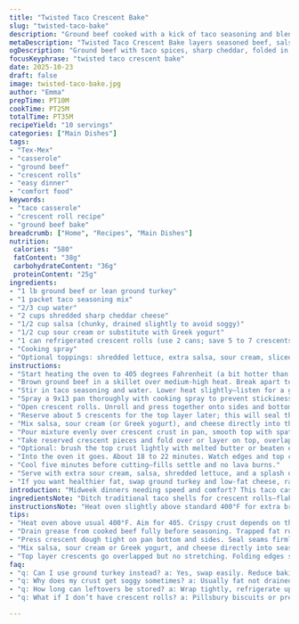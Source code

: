 ```yaml
---
title: "Twisted Taco Crescent Bake"
slug: "twisted-taco-bake"
description: "Ground beef cooked with a kick of taco seasoning and blended with salsa, sour cream, and cheddar cheese. Layered inside a golden, flaky crescent roll crust that’s squished tight to hold all the juicy fillings. Baked till the top crust puffs and browns just right, a bit of bubbling cheese peeking through. A meal balanced between crispy edges and gooey center, serving about 10 hungry folks. Nutritionally dense, it carries a heavy dose of fat and protein, moderate carbs, and a salt punch, perfect for a hearty weeknight dinner or crowded brunch. Salsa’s acidity cuts through the richness nicely, but can swap sour cream for plain Greek yogurt for tang or lower fat. Solid midweek comfort with a simple twist—nothing fancy, just done right. Adapt with ground turkey if beef gets bleak, and always don’t skip draining the grease—fat’s flavor but also messes with texture."
metaDescription: "Twisted Taco Crescent Bake layers seasoned beef, salsa, cheese inside flaky crescent rolls. Crispy edges, gooey center. Hearty Tex-Mex dinner for 10, quick prep."
ogDescription: "Ground beef with taco spices, sharp cheddar, folded in crescent rolls. Crispy crust, melty cheese, and salsa tang serve 10. Browning cues tell when done."
focusKeyphrase: "twisted taco crescent bake"
date: 2025-10-23
draft: false
image: twisted-taco-bake.jpg
author: "Emma"
prepTime: PT10M
cookTime: PT25M
totalTime: PT35M
recipeYield: "10 servings"
categories: ["Main Dishes"]
tags:
- "Tex-Mex"
- "casserole"
- "ground beef"
- "crescent rolls"
- "easy dinner"
- "comfort food"
keywords:
- "taco casserole"
- "crescent roll recipe"
- "ground beef bake"
breadcrumb: ["Home", "Recipes", "Main Dishes"]
nutrition: 
 calories: "580"
 fatContent: "38g"
 carbohydrateContent: "36g"
 proteinContent: "25g"
ingredients:
- "1 lb ground beef or lean ground turkey"
- "1 packet taco seasoning mix"
- "2/3 cup water"
- "2 cups shredded sharp cheddar cheese"
- "1/2 cup salsa (chunky, drained slightly to avoid soggy)"
- "1/2 cup sour cream or substitute with Greek yogurt"
- "1 can refrigerated crescent rolls (use 2 cans; save 5 to 7 crescents for topping)"
- "Cooking spray"
- "Optional toppings: shredded lettuce, extra salsa, sour cream, sliced jalapeños"
instructions:
- "Start heating the oven to 405 degrees Fahrenheit (a bit hotter than usual for a crisper crust)."
- "Brown ground beef in a skillet over medium-high heat. Break apart to avoid clumps. When no pink—most of the fat rendered out—drain carefully; trapped grease ruins the crust later."
- "Stir in taco seasoning and water. Lower heat slightly—listen for a gentle simmer, bubbling but not roaring. Two to three minutes until you smell the seasoning blooming and liquid thickens slightly."
- "Spray a 9x13 pan thoroughly with cooking spray to prevent stickiness. Better too much than none."
- "Open crescent rolls. Unroll and press together onto sides and bottom of pan in one continuous layer. No gaps. Press seams firmly with fingers—patch tears. I learned this the hard way when filling leaked and crust got stupid soggy."
- "Reserve about 5 crescents for the top layer later; this will seal the filling."
- "Mix salsa, sour cream (or Greek yogurt), and cheese directly into the seasoned beef in the skillet. Texture should be creamy but thick; avoid watery or dry. Use mild salsa if heat is a concern; chunks add good bite."
- "Pour mixture evenly over crescent crust in pan, smooth top with spatula to an even layer."
- "Take reserved crescent pieces and fold over or layer on top, overlapping slightly. Don’t stretch; it’ll shrink back. Aim for mostly sealed edges. No exposed meat."
- "Optional: brush the top crust lightly with melted butter or beaten egg for golden brown gloss."
- "Into the oven it goes. About 18 to 22 minutes. Watch edges and top crust—when crust puffs up and edges turn golden, cheese bubbles quietly at seams, done. Underbaking? Dough stays pale and doughy. Overbaking? Dry, burnt edges."
- "Cool five minutes before cutting—fills settle and no lava burns."
- "Serve with extra sour cream, salsa, shredded lettuce, and a splash of hot sauce or pickled jalapeños for heat."
- "If you want healthier fat, swap ground turkey and low-fat cheese, raise oven heat 5 degrees and reduce bake time by 3 minutes; turkey tends to dry faster."
introduction: "Midweek dinners needing speed and comfort? This taco casserole nails it every time with minimal fuss. Crescent rolls instead of tortillas or pie crust—why didn’t I think of that sooner? Cheesy, meaty, tangy all in one bite. The mix of salsa and sour cream folded into seasoned beef keeps the moisture locked in, no dry edges. Top crust seals it, crisping beautifully under heat—watch those edges brown fast, ovens can vary like crazy. I’ve learned the hard way to squish crescents tightly together or fillings leak and get all sloppy. Plus, greasing the pan well avoids crust sticking to the dish hell. This isn’t fancy but hits all the bases when you want reliable taco flavor without the assembly line taco night chaos. Add chopped olives or canned corn for less typical but fun twists. Leftovers reheat well, still good next day."
ingredientsNote: "Ditch traditional taco shells for crescent rolls—flaky, buttery, holds up surprisingly well. Drain grease from cooked beef carefully; leftover fat ruins crust texture and makes filling greasy. Swap sour cream for Greek yogurt or cream cheese for a tangier or richer twist. Salsa choice matters: too watery makes filling soggy, so opt for thicker, chunkier types or drain excess liquid before mixing in. Ground turkey or chicken work fine but adjust baking time slightly to prevent drying out. Cooking spray helps releases crescent crust from dish and avoids scrappy crust edges stuck to pan, frustrating. Cheese blends best shredded sharp cheddar—melts readily and adds bite. You can add chopped green chilies or black beans for more substance but don’t overload or crescent crust fails to contain everything."
instructionsNote: "Heat oven slightly above standard 400°F for extra browning—listen for gentle simmer when seasoning beef. Always drain grease thoroughly before adding liquids; greasy filling kills crust texture. Press crescent dough firmly and patch any holes with scraps, no gaps or liquid escapes during bake. Fold top crescents carefully over filling; avoid stretching dough to prevent shrinking back. Watch baking progress visually: golden brown edges, puffed crust, and bubbling cheese signal readiness, not just relying on timer. Let casserole rest 5 minutes post bake or cuts will be sloppy flowing lava, no patience, no neat slices. Brushing top with butter or egg wash quickens browning and adds gloss, optional but obvious improvement. Use leftovers for quick reheats, crisp them slightly in skillet or toaster oven to refresh crust."
tips:
- "Heat oven above usual 400°F. Aim for 405. Crispy crust depends on this. Watch edges for golden brown, light puffing. Too low? Dough stays pale, doughy. Too high? Burnt edges happen fast. Oven quirks matter here."
- "Drain grease from cooked beef fully before seasoning. Trapped fat ruins crust texture, makes filling soggy. I learned this after soggy messes. Use slotted spoon or tilt pan carefully. No shortcut here."
- "Press crescent dough tight on pan bottom and sides. Seal seams firmly, patch tears with scraps. No gaps. Leaks = soggy crust. Trust the tight press; fillings push during bake, dough stretches but avoid over-stretching top layer to reduce shrinking."
- "Mix salsa, sour cream or Greek yogurt, and cheese directly into seasoned beef while warm. Texture thick, creamy, not watery. Salsa chunk size affects bite and moisture. Drain salsa slightly if too wet, to keep crust crisp."
- "Top layer crescents go overlapped but no stretching. Folding edges seals filling; uncovered meat surfaces mean leaks. Optional egg wash or melted butter adds glossy top and quicker browning, but not essential if timing right."
faq:
- "q: Can I use ground turkey instead? a: Yes, swap easily. Reduce baking time by 3 mins, raise oven temp by 5 degrees. Turkey dries faster. Watch crust edges closely. Mix flavors same way but leaner protein cooks differently, mostly drier if overbaked."
- "q: Why does my crust get soggy sometimes? a: Usually fat not drained well. Grease traps moisture. Also gaps in dough let juices leak during bake, soften crust. Fix by pressing dough seams tight, patch holes, drain beef grease well. Drain salsa or use thicker salsa variants for less sogginess."
- "q: How long can leftovers be stored? a: Wrap tightly, refrigerate up to 3 days. Reheat in oven or toaster oven to crispen crust, microwave makes soggy. Can freeze but quality less consistent. Defrost overnight in fridge before reheating. Keeps flavor but texture may soften."
- "q: What if I don’t have crescent rolls? a: Pillsbury biscuits or pre-made pie crusts can substitute but adjust baking time. Biscuit dough thicker, pie crust more fragile. Press edges tight still needed. Texture changes; expect a different chew but flavor mix stays similar."

---
```

